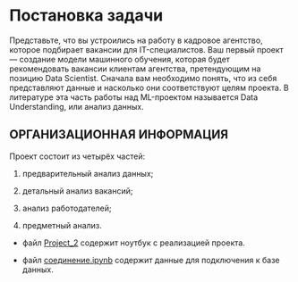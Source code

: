 # Постановка задачи
Представьте, что вы устроились на работу в кадровое агентство, которое подбирает вакансии для IT-специалистов. Ваш первый проект — создание модели машинного обучения, которая будет рекомендовать вакансии клиентам агентства, претендующим на позицию Data Scientist. Сначала вам необходимо понять, что из себя представляют данные и насколько они соответствуют целям проекта. В литературе эта часть работы над ML-проектом называется Data Understanding, или анализ данных.

## ОРГАНИЗАЦИОННАЯ ИНФОРМАЦИЯ

Проект состоит из четырёх частей:

1. предварительный анализ данных;

2. детальный анализ вакансий;

3. анализ работодателей;

4. предметный анализ.

* файл [Project_2](https://github.com/KirillKomarow/hh_project2/blob/master/Project_2_%D0%9D%D0%BE%D1%83%D1%82%D0%B1%D1%83%D0%BA_%D1%88%D0%B0%D0%B1%D0%BB%D0%BE%D0%BD%20(2).ipynb) содержит ноутбук с реализацией проекта.

* файл [соединение.ipynb](https://github.com/KirillKomarow/hh_project2/blob/master/%D1%81%D0%BE%D0%B5%D0%B4%D0%B8%D0%BD%D0%B5%D0%BD%D0%B8%D0%B5.ipynb) содержит данные для подключения к базе данных.
